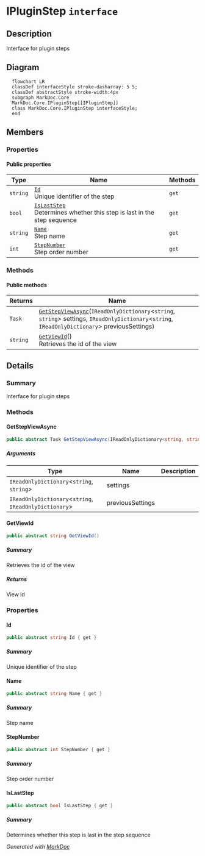 # IPluginStep `interface`

## Description
Interface for plugin steps

## Diagram
```mermaid
  flowchart LR
  classDef interfaceStyle stroke-dasharray: 5 5;
  classDef abstractStyle stroke-width:4px
  subgraph MarkDoc.Core
  MarkDoc.Core.IPluginStep[[IPluginStep]]
  class MarkDoc.Core.IPluginStep interfaceStyle;
  end
```

## Members
### Properties
#### Public  properties
| Type | Name | Methods |
| --- | --- | --- |
| `string` | [`Id`](markdoccore-IPluginStep.md#id)<br>Unique identifier of the step | `get` |
| `bool` | [`IsLastStep`](markdoccore-IPluginStep.md#islaststep)<br>Determines whether this step is last in the step sequence | `get` |
| `string` | [`Name`](markdoccore-IPluginStep.md#name)<br>Step name | `get` |
| `int` | [`StepNumber`](markdoccore-IPluginStep.md#stepnumber)<br>Step order number | `get` |

### Methods
#### Public  methods
| Returns | Name |
| --- | --- |
| `Task` | [`GetStepViewAsync`](markdoccore-IPluginStep.md#getstepviewasync)(`IReadOnlyDictionary`&lt;`string`, `string`&gt; settings, `IReadOnlyDictionary`&lt;`string`, `IReadOnlyDictionary`&gt; previousSettings) |
| `string` | [`GetViewId`](markdoccore-IPluginStep.md#getviewid)()<br>Retrieves the id of the view |

## Details
### Summary
Interface for plugin steps

### Methods
#### GetStepViewAsync
```csharp
public abstract Task GetStepViewAsync(IReadOnlyDictionary<string, string> settings, IReadOnlyDictionary<string, IReadOnlyDictionary> previousSettings)
```
##### Arguments
| Type | Name | Description |
| --- | --- | --- |
| `IReadOnlyDictionary`&lt;`string`, `string`&gt; | settings |   |
| `IReadOnlyDictionary`&lt;`string`, `IReadOnlyDictionary`&gt; | previousSettings |   |

#### GetViewId
```csharp
public abstract string GetViewId()
```
##### Summary
Retrieves the id of the view

##### Returns
View id

### Properties
#### Id
```csharp
public abstract string Id { get }
```
##### Summary
Unique identifier of the step

#### Name
```csharp
public abstract string Name { get }
```
##### Summary
Step name

#### StepNumber
```csharp
public abstract int StepNumber { get }
```
##### Summary
Step order number

#### IsLastStep
```csharp
public abstract bool IsLastStep { get }
```
##### Summary
Determines whether this step is last in the step sequence

*Generated with* [*MarkDoc*](https://github.com/hailstorm75/MarkDoc.Core)
